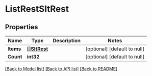 # ListRestSltRest

## Properties
Name | Type | Description | Notes
------------ | ------------- | ------------- | -------------
**Items** | [**[]SltRest**](SltRest.md) |  | [optional] [default to null]
**Count** | **int32** |  | [optional] [default to null]

[[Back to Model list]](../README.md#documentation-for-models) [[Back to API list]](../README.md#documentation-for-api-endpoints) [[Back to README]](../README.md)

